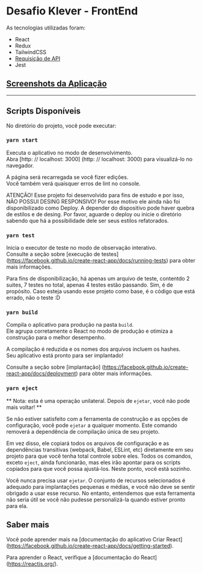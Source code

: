 # Desafio Klever - FrontEnd

As tecnologias utilizadas foram:

- React
- Redux
- TailwindCSS
- [Requisição de API](https://docs.awesomeapi.com.br/api-de-moedas)
- Jest

## [Screenshots da Aplicação](/screenshots/)

---
## Scripts Disponíveis

No diretório do projeto, você pode executar:

### `yarn start`

Executa o aplicativo no modo de desenvolvimento. \
Abra [http: // localhost: 3000] (http: // localhost: 3000) para visualizá-lo no navegador.

A página será recarregada se você fizer edições. \
Você também verá quaisquer erros de lint no console.

ATENÇÃO! Esse projeto foi desenvolvido para fins de estudo e por isso, NÃO POSSUI DESING RESPONSIVO! Por esse motivo ele ainda não foi disponibilizado como Deploy. A depender do dispositivo pode haver quebra de estilos e de desing. Por favor, aguarde o deploy ou inicie o diretório sabendo que há a possibilidade dele ser seus estilos refatorados.

### `yarn test`

Inicia o executor de teste no modo de observação interativo. \
Consulte a seção sobre [execução de testes] (https://facebook.github.io/create-react-app/docs/running-tests) para obter mais informações.

Para fins de disponibilização, há apenas um arquivo de teste, contentdo 2 suites, 7 testes no total, apenas 4 testes estão passando. Sim, é de propósito. Caso esteja usando esse projeto como base, é o código que está errado, não o teste :D

### `yarn build`

Compila o aplicativo para produção na pasta `build`. \
Ele agrupa corretamente o React no modo de produção e otimiza a construção para o melhor desempenho.

A compilação é reduzida e os nomes dos arquivos incluem os hashes. \
Seu aplicativo está pronto para ser implantado!

Consulte a seção sobre [implantação] (https://facebook.github.io/create-react-app/docs/deployment) para obter mais informações.

### `yarn eject`

** Nota: esta é uma operação unilateral. Depois de `ejetar`, você não pode mais voltar! **

Se não estiver satisfeito com a ferramenta de construção e as opções de configuração, você pode `ejetar` a qualquer momento. Este comando removerá a dependência de compilação única de seu projeto.

Em vez disso, ele copiará todos os arquivos de configuração e as dependências transitivas (webpack, Babel, ESLint, etc) diretamente em seu projeto para que você tenha total controle sobre eles. Todos os comandos, exceto `eject`, ainda funcionarão, mas eles irão apontar para os scripts copiados para que você possa ajustá-los. Neste ponto, você está sozinho.

Você nunca precisa usar `ejetar`. O conjunto de recursos selecionados é adequado para implantações pequenas e médias, e você não deve se sentir obrigado a usar esse recurso. No entanto, entendemos que esta ferramenta não seria útil se você não pudesse personalizá-la quando estiver pronto para ela.

## Saber mais

Você pode aprender mais na [documentação do aplicativo Criar React] (https://facebook.github.io/create-react-app/docs/getting-started).

Para aprender o React, verifique a [documentação do React] (https://reactjs.org/).